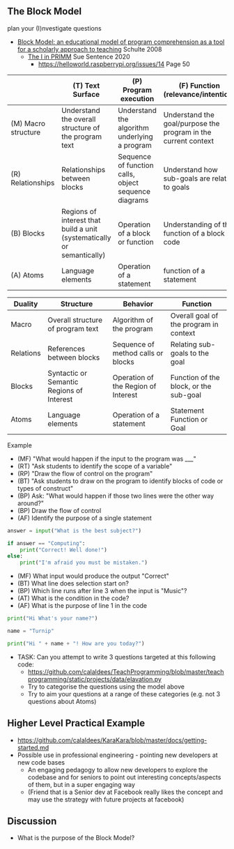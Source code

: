 The Block Model
---------------

plan your (I)nvestigate questions

* [Block Model: an educational model of program comprehension as a tool for a scholarly approach to teaching](https://doi.org/10.1145/1404520.1404535) Schulte 2008
    * [The I in PRIMM](https://web.archive.org/web/20230322045228/https://helloworld.raspberrypi.org/articles/hw14-the-i-in-primm) Sue Sentence 2020
        * https://helloworld.raspberrypi.org/issues/14 Page 50



| | (T) Text Surface | (P) Program execution | (F) Function (relevance/intention) |
|-|-|-|-|
| (M) Macro structure | Understand the overall structure of the program text | Understand the algorithm underlying a program | Understand the goal/purpose the program in the current context |
| (R) Relationships | Relationships between blocks | Sequence of function calls, object sequence diagrams | Understand how sub-goals are related to goals |
| (B) Blocks | Regions of interest that build a unit (systematically or semantically) | Operation of a block or function | Understanding of the function of a block of code |
| (A) Atoms | Language elements | Operation of a statement | function of a statement |

|Duality|Structure|Behavior|Function|
|-------|---------|--------|--------|
|Macro|Overall structure of program text| Algorithm of the program|Overall goal of the program in context|
|Relations|References between blocks|Sequence of method calls or blocks|Relating sub-goals to the goal|
|Blocks|Syntactic or Semantic Regions of Interest| Operation of the Region of Interest|Function of the block, or the sub-goal|
|Atoms|Language elements|Operation of a statement|Statement Function or Goal|


Example
* (MF) "What would happen if the input to the program was ___"
* (RT) "Ask students to identify the scope of a variable"
* (RP) "Draw the flow of control on the program"
* (BT) "Ask students to draw on the program to identify blocks of code or types of construct"
* (BP) Ask: "What would happen if those two lines were the other way around?"
* (BP) Draw the flow of control
* (AF) Identify the purpose of a single statement

```python {.line-numbers}
answer = input("What is the best subject?")

if answer == "Computing":
    print("Correct! Well done!")
else:
    print("I'm afraid you must be mistaken.")
```
* (MF) What input would produce the output "Correct"
* (BT) What line does selection start on?
* (BP) Which line runs after line 3 when the input is "Music"?
* (AT) What is the condition in the code?
* (AF) What is the purpose of line 1 in the code

```python {.line-numbers}
print("Hi What's your name?")

name = "Turnip"

print("Hi " + name + "! How are you today?")
```


* TASK: Can you attempt to write 3 questions targeted at this following code:
    * https://github.com/calaldees/TeachProgramming/blob/master/teachprogramming/static/projects/data/elavation.py
    * Try to categorise the questions using the model above
    * Try to aim your questions at a range of these categories (e.g. not 3 questions about Atoms)

Higher Level Practical Example
--------------------

* https://github.com/calaldees/KaraKara/blob/master/docs/getting-started.md
* Possible use in professional engineering - pointing new developers at new code bases
    * An engaging pedagogy to allow new developers to explore the codebase and for seniors to point out interesting concepts/aspects of them, but in a super engaging way
    * (Friend that is a Senior dev at Facebook really likes the concept and may use the strategy with future projects at facebook)


Discussion
----------

* What is the purpose of the Block Model?
